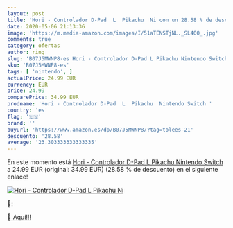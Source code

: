 ```yaml
---
layout: post
title: 'Hori - Controlador D-Pad  L  Pikachu  Ni con un 28.58 % de descuento'
date: 2020-05-06 21:13:36
image: 'https://m.media-amazon.com/images/I/51aTENSTjNL._SL400_.jpg'
comments: true
category: ofertas
author: ring
slug: 'B07J5MWNP8-es Hori - Controlador D-Pad L Pikachu Nintendo Switch'
sku: 'B07J5MWNP8-es'
tags: [ 'nintendo', ]
actualPrice: 24.99 EUR
currency: EUR
price: 24.99
comparePrice: 34.99 EUR
prodname: 'Hori - Controlador D-Pad  L  Pikachu  Nintendo Switch '
country: 'es'
flag: '🇪🇸'
brand: ''
buyurl: 'https://www.amazon.es/dp/B07J5MWNP8/?tag=tolees-21'
descuento: '28.58'
average: '23.303333333333335'
---
```


En este momento está [Hori - Controlador D-Pad  L  Pikachu  Nintendo Switch ](https://www.amazon.es/dp/B07J5MWNP8/?tag=tolees-21) a 24.99 EUR (original: 34.99 EUR) (28.58 %  de descuento) en el siguiente enlace!

[![Hori - Controlador D-Pad  L  Pikachu  Ni](https://m.media-amazon.com/images/I/51aTENSTjNL._SL400_.jpg)](https://www.amazon.es/dp/B07J5MWNP8/?tag=tolees-21)

🔎:


[🛒 Aquí!!!](https://www.amazon.es/dp/B07J5MWNP8/?tag=tolees-21)
